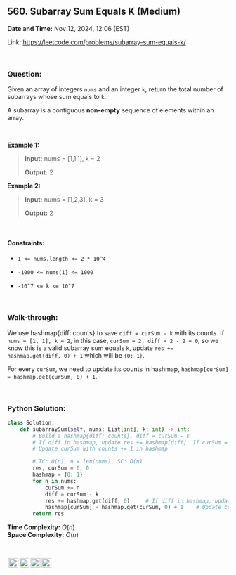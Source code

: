 ## 560. Subarray Sum Equals K (Medium)
**Date and Time:** Nov 12, 2024, 12:06 (EST)

Link: https://leetcode.com/problems/subarray-sum-equals-k/

<br>

### Question:
Given an array of integers `nums` and an integer `k`, return the total number of subarrays whose sum equals to `k`.

A subarray is a contiguous **non-empty** sequence of elements within an array.

<br>

**Example 1:**
> **Input:** nums = [1,1,1], k = 2
> 
> **Output:** 2

**Example 2:**
> **Input:** nums = [1,2,3], k = 3
> 
> **Output:** 2

<br>

#### Constraints:
* `1 <= nums.length <= 2 * 10^4`

* `-1000 <= nums[i] <= 1000`

* `-10^7 <= k <= 10^7`

<br>

### Walk-through: 
We use hashmap{diff: counts} to save `diff = curSum - k` with its counts. If `nums = [1, 1], k = 2`, in this case, `curSum = 2, diff = 2 - 2 = 0`, so we know this is a valid subarray sum equals `k`, update `res += hashmap.get(diff, 0) + 1` which will be `{0: 1}`. 

For every `curSum`, we need to update its counts in hashmap, `hashmap[curSum] = hashmap.get(curSum, 0) + 1`.

<br>

### Python Solution:
```python
class Solution:
    def subarraySum(self, nums: List[int], k: int) -> int:
        # Build a hashmap{diff: counts}, diff = curSum - k
        # If diff in hashmap, update res += hashmap[diff]. If curSum = 2, k = 2, in this case, diff = curSum - k = 0, and by default, hashmap[diff] = hashmap[0] = 1
        # Update curSum with counts += 1 in hashmap

        # TC: O(n), n = len(nums), SC: O(n)
        res, curSum = 0, 0
        hashmap = {0: 1}
        for n in nums:
            curSum += n
            diff = curSum - k
            res += hashmap.get(diff, 0)     # If diff in hashmap, update res with counts
            hashmap[curSum] = hashmap.get(curSum, 0) + 1    # Update curSum with counts into hashmap
        return res
```
**Time Complexity:** $O(n)$ <br>
**Space Complexity:** $O(n)$

<br>

<img style="height:22px!important;margin-left:3px;vertical-align:text-bottom;" src="https://mirrors.creativecommons.org/presskit/icons/cc.svg?ref=chooser-v1" alt="CC BY-NC-SA" title="CC BY-NC-SA"><img style="height:22px!important;margin-left:3px;vertical-align:text-bottom;" src="https://mirrors.creativecommons.org/presskit/icons/by.svg?ref=chooser-v1" alt="BY: credit must be given to the creator" title="BY: credit must be given to the creator"><img style="height:22px!important;margin-left:3px;vertical-align:text-bottom;" src="https://mirrors.creativecommons.org/presskit/icons/nc.svg?ref=chooser-v1" alt="NC: Only noncommercial uses of the work are permitted" title="NC: Only noncommercial uses of the work are permitted"><img style="height:22px!important;margin-left:3px;vertical-align:text-bottom;" src="https://mirrors.creativecommons.org/presskit/icons/sa.svg?ref=chooser-v1" alt="SA: Adaptations must be shared under the same terms" title="SA: Adaptations must be shared under the same terms">